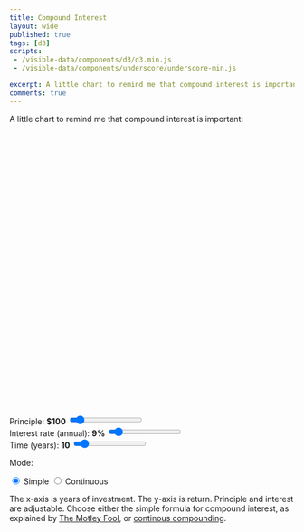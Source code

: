 ```yaml
---
title: Compound Interest
layout: wide
published: true
tags: [d3]
scripts:
 - /visible-data/components/d3/d3.min.js
 - /visible-data/components/underscore/underscore-min.js

excerpt: A little chart to remind me that compound interest is important.
comments: true
---
```

<style type="text/css">
html,
body {
    position: relative;
}

#chart {
    width: 100%;
    height: 500px;
}

#money {
    stroke: Steelblue;
    stroke-width: 1;
    fill: none;
}

.point {
    stroke: Steelblue;
    stroke-width: .75;
    fill: #fff;
}

.axis .tick {
    stroke: #444;
    stroke-width: .5;
}

.background {
    fill: #fff;
}

.caption {
    background-color: white;
    border: 1px solid #555;
    border-radius: 3px;
    display: none;
    max-width: 150px;
    padding: .5em;
    position: absolute;
}

.verticle {
    fill: none;
    stroke: #444;
    stroke-width: 0;
}
</style>

A little chart to remind me that compound interest is important:

<div id="chart"> </div>

<form class="row adjustments">
    <div class="span3" id="principle">
        <label for="principle">Principle: <strong>$100</strong></label>
        <input type="range" name="principle" min="0" max="1000" value="100">
    </div>
    <div class="span3" id="interest">
        <label for="interest">Interest rate (annual): <strong>9%</strong></label>
        <input type="range" name="interest" min="0" max="1" step="0.01" value="0.09">
    </div>
    <div class="span3" id="years">
        <label for="years">Time (years): <strong>10</strong></label>
        <input type="range" name="years" min="5" max="50" value="10">
    </div>
    <div class="span3" id="mode">
        <p>Mode:</p>
        <label for="mode" class="radio inline">
            <input type="radio" name="mode" value="simple" checked> Simple
        </label>
        <label for="mode" class="radio inline">
            <input type="radio" name="mode" value="continuous"> Continuous
        </label>
    </div>
</form>

The x-axis is years of investment. The y-axis is return. Principle and interest are adjustable. Choose either the simple formula for compound interest, as explained by [The Motley Fool](http://www.fool.com/how-to-invest/thirteen-steps/step-1-change-your-life-with-one-calculation.aspx?source=ii1sitlnk0000001), or [continous compounding](http://en.wikipedia.org/wiki/Compound_interest#Continuous_compounding).

<script type="x-jst" id="caption-template">
<h4><%= value %></h4>
<p><%= principle %> initial investment compounded over <%= year %> years at <%= interest %> interest.</p>
</script>

<script type="text/javascript">
var margin = {top: 10, right: 30, bottom: 30, left: 90}
  , width = parseInt(d3.select('#chart').style('width'))
  , width = width - margin.left - margin.right
  , height = parseInt(d3.select('#chart').style('height'))
  , height = height - margin.top - margin.bottom;

var chart = d3.select('#chart').append('svg')
    .style('width', (width + margin.left + margin.right) + 'px')
    .style('height', (height + margin.top + margin.bottom) + 'px')
  .append('g')
    .attr('transform', translate(margin.left, margin.top));

var intcomma = d3.format(",.0f");

var formats = {
    principle: function(d) { return '$' + intcomma(d); },
    interest: d3.format('%'),
    years: String,
    mode: String
};

var x = d3.scale.linear()
    .domain([0, 20])
    .range([0, width]);

var y = d3.scale.linear()
    .domain([0, 100000])
    .range([height, 0]);

var xAxis = d3.svg.axis()
    .scale(x)
    .orient('bottom')
    .tickFormat(String);

var yAxis = d3.svg.axis()
    .scale(y)
    .orient('left')
    .tickFormat(function(d) { return '$' + intcomma(d); });

// caption
var caption = d3.select('body').append('div')
    .attr('class', 'caption');

var template = _.template(d3.select('#caption-template').html());

// mouseover (using a background rect)
var background = chart.append('rect')
    .attr('class', 'background')
    .attr('x', 0)
    .attr('y', 0)
    .attr('width', width)
    .attr('height', height);

var verticle = chart.append('line')
    .attr('class', 'verticle')
    .attr('y1', 0)
    .attr('y2', height);

verticle
    .on('mouseover', showCaption)
    .on('mouseout', hideCaption);

background
    .on('mouseover', showCaption)
    .on('mousemove', showCaption)
    .on('mouseout', hideCaption);

function hideCaption() {
    caption.style('display', 'none');
    verticle.style('stroke-width', 0);
}

function showCaption() {
    var position = d3.mouse(document.body)
      , year = x.invert(d3.mouse(this)[0])
      , value = compound(year);

    caption
        .style('display', 'block')
        .style('left', (position[0] + 10) + 'px')
        .style('top', (position[1] + 10) + 'px')
        .html(template({ 
            value: formats.principle(value),
            year: Math.round(year),
            interest: formats.interest(compound.interest()),
            principle: formats.principle(compound.principle())
        }));

    verticle
        .attr('x1', x(year))
        .attr('x2', x(year))
        .attr('y1', y(value))
        .style('stroke-width', 1);
}

chart.append('g')
    .attr('class', 'x axis')
    .attr('transform', translate(0, height))
    .call(xAxis);

chart.append('g')
    .attr('class', 'y axis')
    .attr('transform', translate(0,0))
    .call(yAxis);

var line = d3.svg.line()
    .x(x)
    .y(function(d) { return y(compound(d)); });

// generate a compounding function
var compound = compounder(100, .1);

// the important line
var money = chart.append('path')
    .attr('id', 'money');

// form events
d3.selectAll('input[type=range],input[type=radio]').on('change', function() {
    // redraw charge on form change
    update();

    // update displayed numbers
    var parent = this.parentNode
      , value = this.value
      , display = d3.select(parent).select('strong')
      , format = formats[this.name];

    display.text(format(value));
});

// initial update
update();

// core functions
function compounder(principle, interest) {

    principle = principle || 0;
    interest = interest || 0;
    continuous = false;

    // get the total return after a given year
    function compound(year) {
        return continuous ?
            principle * Math.pow(Math.E, interest * year) :
            principle * Math.pow((1 + interest), year);
    }

    compound.principle = function(i) {
        if (arguments.length < 1) return principle;
        principle = i;
        return compound;
    }

    compound.interest = function(i) {
        if (arguments.length < 1) return interest;
        interest = i;
        return compound;
    }

    compound.continuous = function(i) {
        if (arguments.length < 1) return continuous;
        continuous = Boolean(i);
        return compound;
    }

    return compound;
}

// render our chart
function update() {
    // get form values: principle, interest, years
    var principle = +d3.select('[name=principle]').property('value')
      , interest = +d3.select('[name=interest]').property('value')
      , years = +d3.select('[name=years]').property('value')
      , continuous = d3.select('[name=mode]:checked').property('value') === "continuous";

    // first, update scales
    compound
        .principle(principle)
        .interest(interest)
        .continuous(continuous);

    x.domain([0, years]);
    y.domain([0, compound(years)]);

    // update axes
    d3.select('.x.axis').call(xAxis);
    d3.select('.y.axis').call(yAxis);

    // add a year to get the full range
    years = d3.range(years + 1);

    money.datum(years)
        .attr('d', line);

    // put some dots on it
    var circles = chart.selectAll('circle.point')
        .data(years);
    
    circles.enter().append('circle')
        .attr('class', 'point')
        .attr('r', 3);
    
    circles
        .attr('cx', x)
        .attr('cy', function(d) { return y(compound(d)); });

    circles.exit().remove();
}

function translate(x, y) {
    return "translate("+x+","+y+")"; 
}

</script>
